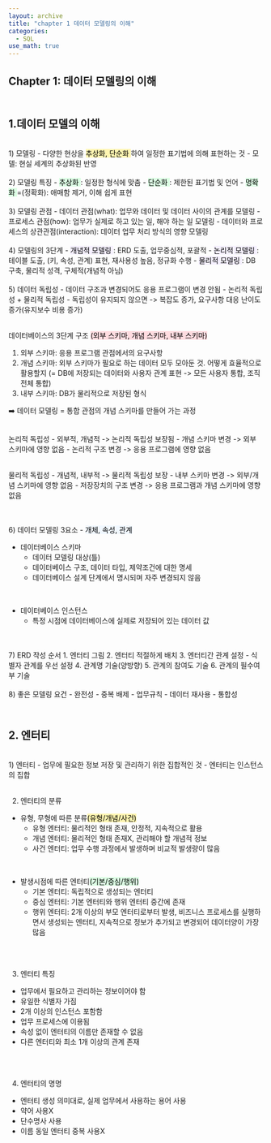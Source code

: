 ```yaml
---
layout: archive
title: "chapter 1 데이터 모델링의 이해"
categories:
  - SQL
use_math: true
---
```


## Chapter 1: 데이터 모델링의 이해  

<br>1.데이터 모델의 이해
----------------------
<br>
1) 모델링
- 다양한 현상을 <mark style='background-color: #fff5b1'> 추상화, 단순화 </mark>하여 일정한 표기법에 의해 표현하는 것
- 모델: 현실 세계의 추상화된 반영

<br>
<br>
2) 모델링 특징
- <mark style='background-color: #dcffe4'> 추상화 </mark>: 일정한 형식에 맞춤
- <mark style='background-color: #dcffe4'> 단순화 </mark>: 제한된 표기법 및 언어
- <mark style='background-color: #dcffe4'> 명확화 </mark>=(정확화): 애매함 제거, 이해 쉽게 표현

<br>
<br>
3) 모델링 관점
- 데이터 관점(what): 업무와 데이터 및 데이터 사이의 관계를 모델링
- 프로세스 관점(how): 업무가 실제로 하고 있는 일, 해야 하는 일 모델링
- 데이터와 프로세스의 상관관점(interaction): 데이터 업무 처리 방식의 영향 모델링

<br>
<br>
4) 모델링의 3단계
- <mark style='background-color: #f5f0ff'> 개념적 모델링 </mark>: ERD 도출, 업무중심적, 포괄적
- <mark style='background-color: #f5f0ff'> 논리적 모델링 </mark>: 테이블 도출, (키, 속성, 관계) 표현, 재사용성 높음, 정규화 수행
- <mark style='background-color: #f5f0ff'> 물리적 모델링 </mark>: DB 구축, 물리적 성격, 구체적(개념적 아님)

<br>
<br>
5) 데이터 독립성
- 데이터 구조과 변경되어도 응용 프로그램이 변경 안됨
- 논리적 독립성 + 물리적 독립성
- 독립성이 유지되지 않으면 -> 복잡도 증가, 요구사항 대응 난이도 증가(유지보수 비용 증가)  
  
  <br>데이터베이스의 3단계 구조 <mark style='background-color: #ffdce0'>(외부 스키마, 개념 스키마, 내부 스키마)</mark>
  1. 외부 스키마: 응용 프로그램 관점에서의 요구사항
  2. 개념 스키마: 외부 스키마가 필요로 하는 데이터 모두 모아둔 것. 어떻게 효율적으로 활용할지 (= DB에 저장되는 데이터와 사용자 관계 표현 -> 모든 사용자 통합, 조직 전체 통합)
  3. 내부 스키마: DB가 물리적으로 저장된 형식  

   :arrow_right: 데이터 모델링 = 통합 관점의 개념 스키마를 만들어 가는 과정

   <br>논리적 독립성
    - 외부적, 개념적 -> 논리적 독립성 보장됨
    - 개념 스키마 변경 -> 외부 스키마에 영향 없음
    - 논리적 구조 변경 -> 응용 프로그램에 영향 없음

   <br>물리적 독립성
    - 개념적, 내부적 -> 물리적 독립성 보장
    - 내부 스키마 변경 -> 외부/개념 스키마에 영향 없음
    - 저장장치의 구조 변경 -> 응용 프로그램과 개념 스키마에 영향 없음

<br>
<br>
6) 데이터 모델링 3요소  
- <mark style='background-color: #f1f8ff'>개체, 속성, 관계</mark>  

- 데이터베이스 스키마
  - 데이터 모델링 대상(틀)
  - 데이터베이스 구조, 데이터 타입, 제약조건에 대한 명세
  - 데이터베이스 설계 단계에서 명시되며 자주 변경되지 않음  
<br>

- 데이터베이스 인스턴스
  - 특정 시점에 데이터베이스에 실제로 저장되어 있는 데이터 값

<br>
<br>
7) ERD 작성 순서
  1. 엔터티 그림
  2. 엔터티 적절하게 배치
  3. 엔터티간 관계 설정
    - 식별자 관계를 우선 설정
  4. 관계명 기술(양방향)
  5. 관계의 참여도 기술
  6. 관계의 필수여부 기술

<br>
<br>
8) 좋은 모델링 요건
- 완전성
- 중복 배제
- 업무규칙
- 데이터 재사용
- 통합성

<br>

<br>2. 엔터티  
----------------------

<br>
1) 엔터티
- 업무에 필요한 정보 저장 및 관리하기 위한 집합적인 것
- 엔터티는 인스턴스의 집합

<br>
<br>

2) 엔터티의 분류
- 유형, 무형에 따른 분류<mark style='background-color: #fff5b1'>(유형/개념/사건)</mark>
    - 유형 엔터티: 물리적인 형태 존재, 안정적, 지속적으로 활용
    - 개념 엔터티: 물리적인 형태 존재X, 관리해야 할 개념적 정보
    - 사건 엔터티: 업무 수행 과정에서 발생하며 비교적 발생량이 많음 

<br>

- 발생시점에 따른 엔터티<mark style='background-color: #dcffe4'>(기본/중심/행위)</mark>
    - 기본 엔터티: 독립적으로 생성되는 엔터티
    - 중심 엔터티: 기본 엔터티와 행위 엔터티 중간에 존재
    - 행위 엔터티: 2개 이상의 부모 엔터티로부터 발생, 비즈니스 프로세스를 실행하면서 생성되는 엔터티, 지속적으로 정보가 추가되고 변경되어 데이터양이 가장 많음

<br>
<br>

3) 엔터티 특징
- 업무에서 필요하고 관리하는 정보이어야 함
- 유일한 식별자 가짐
- 2개 이상의 인스턴스 포함함
- 업무 프로세스에 이용됨
- 속성 없이 엔터티의 이름만 존재할 수 없음
- 다른 엔터티와 최소 1개 이상의 관계 존재

<br>
<br>

4) 엔터티의 명명
- 엔터티 생성 의미대로, 실제 업무에서 사용하는 용어 사용
- 약어 사용X
- 단수명사 사용
- 이름 동일 엔터티 중복 사용X
